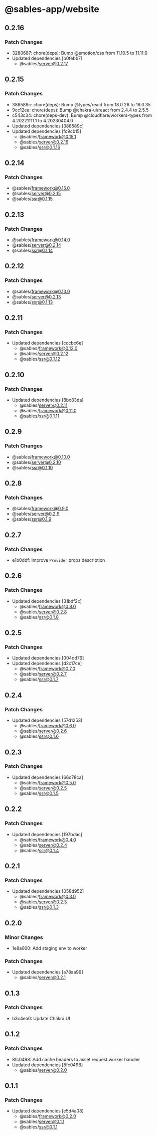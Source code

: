 # @sables-app/website

## 0.2.16

### Patch Changes

- 3280687: chore(deps): Bump @emotion/css from 11.10.5 to 11.11.0
- Updated dependencies [b0febb7]
  - @sables/server@0.2.17

## 0.2.15

### Patch Changes

- 388589c: chore(deps): Bump @types/react from 18.0.26 to 18.0.35
- 9cc12ea: chore(deps): Bump @chakra-ui/react from 2.4.4 to 2.5.5
- c543c34: chore(deps-dev): Bump @cloudflare/workers-types from 4.20221111.1 to 4.20230404.0
- Updated dependencies [388589c]
- Updated dependencies [fc9cb15]
  - @sables/framework@0.15.1
  - @sables/server@0.2.16
  - @sables/ssr@0.1.16

## 0.2.14

### Patch Changes

- @sables/framework@0.15.0
- @sables/server@0.2.15
- @sables/ssr@0.1.15

## 0.2.13

### Patch Changes

- @sables/framework@0.14.0
- @sables/server@0.2.14
- @sables/ssr@0.1.14

## 0.2.12

### Patch Changes

- @sables/framework@0.13.0
- @sables/server@0.2.13
- @sables/ssr@0.1.13

## 0.2.11

### Patch Changes

- Updated dependencies [cccbc6e]
  - @sables/framework@0.12.0
  - @sables/server@0.2.12
  - @sables/ssr@0.1.12

## 0.2.10

### Patch Changes

- Updated dependencies [8bc83da]
  - @sables/server@0.2.11
  - @sables/framework@0.11.0
  - @sables/ssr@0.1.11

## 0.2.9

### Patch Changes

- @sables/framework@0.10.0
- @sables/server@0.2.10
- @sables/ssr@0.1.10

## 0.2.8

### Patch Changes

- @sables/framework@0.9.0
- @sables/server@0.2.9
- @sables/ssr@0.1.9

## 0.2.7

### Patch Changes

- e1b0ddf: Improve `Provider` props description

## 0.2.6

### Patch Changes

- Updated dependencies [31bdf2c]
  - @sables/framework@0.8.0
  - @sables/server@0.2.8
  - @sables/ssr@0.1.8

## 0.2.5

### Patch Changes

- Updated dependencies [004dd76]
- Updated dependencies [d2c17ce]
  - @sables/framework@0.7.0
  - @sables/server@0.2.7
  - @sables/ssr@0.1.7

## 0.2.4

### Patch Changes

- Updated dependencies [57d1253]
  - @sables/framework@0.6.0
  - @sables/server@0.2.6
  - @sables/ssr@0.1.6

## 0.2.3

### Patch Changes

- Updated dependencies [66c78ca]
  - @sables/framework@0.5.0
  - @sables/server@0.2.5
  - @sables/ssr@0.1.5

## 0.2.2

### Patch Changes

- Updated dependencies [197bdac]
  - @sables/framework@0.4.0
  - @sables/server@0.2.4
  - @sables/ssr@0.1.4

## 0.2.1

### Patch Changes

- Updated dependencies [058d952]
  - @sables/framework@0.3.0
  - @sables/server@0.2.3
  - @sables/ssr@0.1.3

## 0.2.0

### Minor Changes

- 1e8a000: Add staging env to worker

### Patch Changes

- Updated dependencies [a78aa99]
  - @sables/server@0.2.1

## 0.1.3

### Patch Changes

- b3c4ea0: Update Chakra UI

## 0.1.2

### Patch Changes

- 8fc0498: Add cache headers to asset request worker handler
- Updated dependencies [8fc0498]
  - @sables/server@0.2.0

## 0.1.1

### Patch Changes

- Updated dependencies [e5d4a08]
  - @sables/framework@0.2.0
  - @sables/server@0.1.1
  - @sables/ssr@0.1.1
